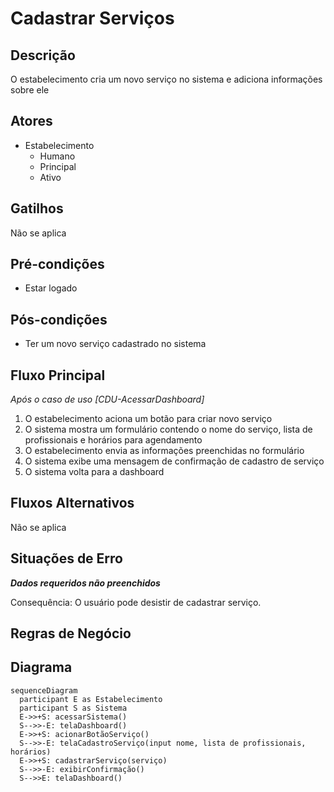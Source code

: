# Cadastrar Serviços

## Descrição

O estabelecimento cria um novo serviço no sistema e adiciona informações sobre ele

## Atores

- Estabelecimento
  - Humano
  - Principal
  - Ativo

## Gatilhos

Não se aplica

## Pré-condições

- Estar logado

## Pós-condições

- Ter um novo serviço cadastrado no sistema

## Fluxo Principal

_Após o caso de uso [CDU-AcessarDashboard]_

1. O estabelecimento aciona um botão para criar novo serviço
1. O sistema mostra um formulário contendo o nome do serviço, lista de profissionais e horários para agendamento
1. O estabelecimento envia as informações preenchidas no formulário
1. O sistema exibe uma mensagem de confirmação de cadastro de serviço
1. O sistema volta para a dashboard

## Fluxos Alternativos

Não se aplica

## Situações de Erro

_**Dados requeridos não preenchidos**_

Consequência: O usuário pode desistir de cadastrar serviço.

## Regras de Negócio

## Diagrama

```mermaid
sequenceDiagram
  participant E as Estabelecimento
  participant S as Sistema
  E->>+S: acessarSistema()
  S-->>-E: telaDashboard()
  E->>+S: acionarBotãoServiço()
  S-->>-E: telaCadastroServiço(input nome, lista de profissionais, horários)
  E->>+S: cadastrarServiço(serviço)
  S-->>-E: exibirConfirmação()
  S-->>E: telaDashboard()
```
